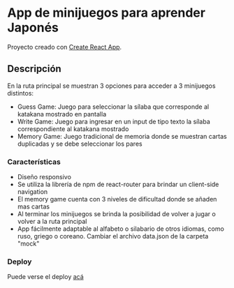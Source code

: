 # App de minijuegos para aprender Japonés

Proyecto creado con [Create React App](https://github.com/facebook/create-react-app).

## Descripción

En la ruta principal se muestran 3 opciones para acceder a 3 minijuegos distintos:
- Guess Game: Juego para seleccionar la sílaba que corresponde al katakana mostrado en pantalla
- Write Game: Juego para ingresar en un input de tipo texto la sílaba correspondiente al katakana mostrado
- Memory Game: Juego tradicional de memoria donde se muestran cartas duplicadas y se debe seleccionar los pares

### Características

- Diseño responsivo
- Se utiliza la librería de npm de react-router para brindar un client-side navigation
- El memory game cuenta con 3 niveles de dificultad donde se añaden mas cartas
- Al terminar los minijuegos se brinda la posibilidad de volver a jugar o volver a la ruta principal
- App fácilmente adaptable al alfabeto o silabario de otros idiomas, como ruso, griego o coreano. Cambiar el archivo data.json de la carpeta "mock"

### Deploy

Puede verse el deploy [acá](https://japanese-language-mini-games.vercel.app/)
